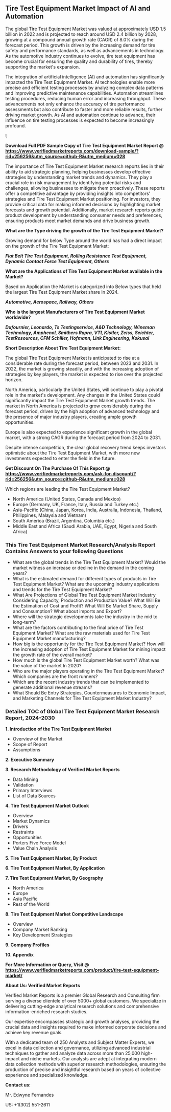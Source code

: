 <h2>Tire Test Equipment Market Impact of AI and Automation</h2><p>The global Tire Test Equipment Market was valued at approximately USD 1.5 billion in 2022 and is projected to reach around USD 2.4 billion by 2028, growing at a compound annual growth rate (CAGR) of 8.0% during the forecast period. This growth is driven by the increasing demand for tire safety and performance standards, as well as advancements in technology. As the automotive industry continues to evolve, tire test equipment has become crucial for ensuring the quality and durability of tires, thereby supporting the market's expansion.</p><p>The integration of artificial intelligence (AI) and automation has significantly impacted the Tire Test Equipment Market. AI technologies enable more precise and efficient testing processes by analyzing complex data patterns and improving predictive maintenance capabilities. Automation streamlines testing procedures, reducing human error and increasing throughput. These advancements not only enhance the accuracy of tire performance assessments but also contribute to faster and more reliable results, further driving market growth. As AI and automation continue to advance, their influence on tire testing processes is expected to become increasingly profound.</p>t</p><p id="" class=""><strong>Download Full PDF Sample Copy of Tire Test Equipment Market Report @ <a href="https://www.verifiedmarketreports.com/download-sample/?rid=256256&utm_source=github-R&utm_medium=028" target="_blank">https://www.verifiedmarketreports.com/download-sample/?rid=256256&utm_source=github-R&utm_medium=028</a></strong></p><p>The importance of&nbsp;Tire Test Equipment Market research reports lies in their ability to aid strategic planning, helping businesses develop effective strategies by understanding market trends and dynamics. They play a crucial role in risk management by identifying potential risks and challenges, allowing businesses to mitigate them proactively. These reports offer a competitive advantage by providing insights into competitors' strategies and Tire Test Equipment Market positioning. For investors, they provide critical data for making informed decisions by highlighting market forecasts and growth potential. Additionally, market research reports guide product development by understanding consumer needs and preferences, ensuring products meet market demands and drive business growth.</p><p><strong>What are the&nbsp;Type driving the growth of the Tire Test Equipment Market?</strong></p><p id="" class="">Growing demand for below Type around the world has had a direct impact on the growth of the Tire Test Equipment Market:</p><em><strong>Flat Belt Tire Test Equipment, Rolling Resistance Test Equipment, Dynamic Contact Force Test Equipment, Others</strong></em></p><strong>What are the&nbsp;Applications&nbsp;of Tire Test Equipment Market available in the Market?</strong></p><p id="" class="">Based on Application the Market is categorized into Below types that held the largest Tire Test Equipment Market share In 2024.</p><em><strong>Automotive, Aerospace, Railway, Others</strong></em></p><strong>Who is the largest Manufacturers of Tire Test Equipment Market worldwide?</strong></p><p><em><strong>Dufournier, Leonardo, Ts Testingservice, A&D Technology, Wineman Technology, Amphenol, Smithers Rapra, VTI, Kistler, Zeiss, Seichter, TestResources, CFM Schiller, Hofmann, Link Engineering, Kokusai</strong></em></p><p id="" class=""><strong>Short Description About Tire Test Equipment Market:</strong></p><p>The global Tire Test Equipment Market is anticipated to rise at a considerable rate during the forecast period, between 2023 and 2031. In 2022, the market is growing steadily, and with the increasing adoption of strategies by key players, the market is expected to rise over the projected horizon.</p><p>North America, particularly the United States, will continue to play a pivotal role in the market's development. Any changes in the United States could significantly impact the Tire Test Equipment Market growth trends. The market in North America is projected to grow considerably during the forecast period, driven by the high adoption of advanced technology and the presence of major industry players, creating ample growth opportunities.</p><p>Europe is also expected to experience significant growth in the global market, with a strong CAGR during the forecast period from 2024 to 2031.</p><p>Despite intense competition, the clear global recovery trend keeps investors optimistic about the Tire Test Equipment Market, with more new investments expected to enter the field in the future.</p><p id="" class=""><strong>Get Discount On The Purchase Of This Report @ <a href="https://www.verifiedmarketreports.com/ask-for-discount/?rid=256256&utm_source=github-R&utm_medium=028" target="_blank">https://www.verifiedmarketreports.com/ask-for-discount/?rid=256256&utm_source=github-R&utm_medium=028</a></strong></p>Which regions are leading the Tire Test Equipment Market?</p><ul><li>North America (United States, Canada and Mexico)</li><li>Europe (Germany, UK, France, Italy, Russia and Turkey etc.)</li><li>Asia-Pacific (China, Japan, Korea, India, Australia, Indonesia, Thailand, Philippines, Malaysia and Vietnam)</li><li>South America (Brazil, Argentina, Columbia etc.)</li><li>Middle East and Africa (Saudi Arabia, UAE, Egypt, Nigeria and South Africa)</li></ul><h3 id="" class="">This Tire Test Equipment Market Research/Analysis Report Contains Answers to your following Questions</h3><ul><li>What are the global trends in the Tire Test Equipment Market? Would the market witness an increase or decline in the demand in the coming years?</li><li>What is the estimated demand for different types of products in Tire Test Equipment Market? What are the upcoming industry applications and trends for the Tire Test Equipment Market?</li><li>What Are Projections of Global Tire Test Equipment Market Industry Considering Capacity, Production and Production Value? What Will Be the Estimation of Cost and Profit? What Will Be Market Share, Supply and Consumption? What about imports and Export?</li><li>Where will the strategic developments take the industry in the mid to long-term?</li><li>What are the factors contributing to the final price of Tire Test Equipment Market? What are the raw materials used for Tire Test Equipment Market manufacturing?</li><li>How big is the opportunity for the Tire Test Equipment Market? How will the increasing adoption of Tire Test Equipment Market for mining impact the growth rate of the overall market?</li><li>How much is the global Tire Test Equipment Market worth? What was the value of the market In 2020?</li><li>Who are the major players operating in the Tire Test Equipment Market? Which companies are the front runners?</li><li>Which are the recent industry trends that can be implemented to generate additional revenue streams?</li><li>What Should Be Entry Strategies, Countermeasures to Economic Impact, and Marketing Channels for Tire Test Equipment Market Industry?</li></ul><h3 id="" class="">Detailed TOC of Global Tire Test Equipment Market Research Report, 2024-2030</h3><p id="" class=""><strong>1. Introduction of the Tire Test Equipment Market</strong></p><ul><li>Overview of the Market</li><li>Scope of Report</li><li>Assumptions</li></ul><p id="" class=""><strong>2. Executive Summary</strong></p><p id="" class=""><strong>3. Research Methodology of Verified Market Reports</strong></p><ul><li>Data Mining</li><li>Validation</li><li>Primary Interviews</li><li>List of Data Sources</li></ul><p id="" class=""><strong>4. Tire Test Equipment Market Outlook</strong></p><ul><li>Overview</li><li>Market Dynamics</li><li>Drivers</li><li>Restraints</li><li>Opportunities</li><li>Porters Five Force Model</li><li>Value Chain Analysis</li></ul><p id="" class=""><strong>5. Tire Test Equipment Market, By Product</strong></p><p id="" class=""><strong>6. Tire Test Equipment Market, By Application</strong></p><p id="" class=""><strong>7. Tire Test Equipment Market, By Geography</strong></p><ul><li>North America</li><li>Europe</li><li>Asia Pacific</li><li>Rest of the World</li></ul><p id="" class=""><strong>8. Tire Test Equipment Market Competitive Landscape</strong></p><ul><li>Overview</li><li>Company Market Ranking</li><li>Key Development Strategies</li></ul><p id="" class=""><strong>9. Company Profiles</strong></p><p id="" class=""><strong>10. Appendix</strong></p><p id="" class=""><strong>For More Information or Query, Visit @ <a href="https://www.verifiedmarketreports.com/product/tire-test-equipment-market/" target="_blank">https://www.verifiedmarketreports.com/product/tire-test-equipment-market/</a></strong></p><p id="" class=""><strong>About Us: Verified Market Reports</strong></p><p id="" class="">Verified Market Reports is a premier Global Research and Consulting firm serving a diverse clientele of over 5000+ global customers. We specialize in delivering cutting-edge analytical research solutions and comprehensive information-enriched research studies.</p><p id="" class="">Our expertise encompasses strategic and growth analyses, providing the crucial data and insights required to make informed corporate decisions and achieve key revenue goals.</p><p id="" class="">With a dedicated team of 250 Analysts and Subject Matter Experts, we excel in data collection and governance, utilizing advanced industrial techniques to gather and analyze data across more than 25,000 high-impact and niche markets. Our analysts are adept at integrating modern data collection methods with superior research methodologies, ensuring the production of precise and insightful research based on years of collective experience and specialized knowledge.</p><p id="" class=""><strong>Contact us:</strong></p><p id="" class="">Mr. Edwyne Fernandes</p><p id="" class="">US: +1(302) 551-2611</p>